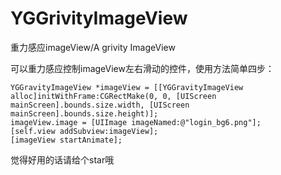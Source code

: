 # YGGrivityImageView
重力感应imageView/A grivity ImageView

可以重力感应控制imageView左右滑动的控件，使用方法简单四步：

    YGGravityImageView *imageView = [[YGGravityImageView alloc]initWithFrame:CGRectMake(0, 0, [UIScreen mainScreen].bounds.size.width, [UIScreen mainScreen].bounds.size.height)];
    imageView.image = [UIImage imageNamed:@"login_bg6.png"];
    [self.view addSubview:imageView];
    [imageView startAnimate];

觉得好用的话请给个star哦
